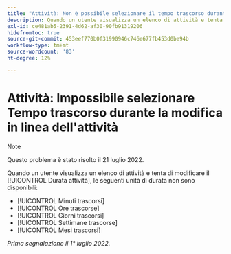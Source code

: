 ```yaml
---
title: "Attività: Non è possibile selezionare il tempo trascorso durante la modifica in linea dell'attività Durata"
description: Quando un utente visualizza un elenco di attività e tenta di modificare la Durata attività, le unità di durata trascorse non sono disponibili.
exl-id: ce481ab5-2391-4d62-af30-90fb91319206
hidefromtoc: true
source-git-commit: 453eef770b0f31990946c746e677fb453d0be94b
workflow-type: tm+mt
source-wordcount: '83'
ht-degree: 12%

---
```


# Attività: Impossibile selezionare Tempo trascorso durante la modifica in linea dell&#39;attività

>[!NOTE]
>
>Questo problema è stato risolto il 21 luglio 2022.

Quando un utente visualizza un elenco di attività e tenta di modificare il [!UICONTROL Durata attività], le seguenti unità di durata non sono disponibili:

* [!UICONTROL Minuti trascorsi]
* [!UICONTROL Ore trascorse]
* [!UICONTROL Giorni trascorsi]
* [!UICONTROL Settimane trascorse]
* [!UICONTROL Mesi trascorsi]

_Prima segnalazione il 1° luglio 2022._
